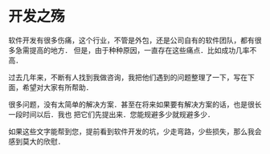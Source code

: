 # 开发之殇

软件开发有很多伤痛，这个行业，不管是外包，还是公司自有的软件团队，都有很多急需提高的地方．
但是，由于种种原因，一直存在这些痛点．比如成功几率不高．

过去几年来，不断有人找到我做咨询，我把他们遇到的问题整理了一下，写在下面，希望对大家有所帮助．

很多问题，没有太简单的解决方案．甚至在将来如果要有解决方案的话，也是很长一段时间以后．我也
把它们先提出来．您能规避多少就规避多少．

如果这些文字能帮到您，提前看到软件开发的坑，少走弯路，少些损失，那么我会感到莫大的欣慰．
